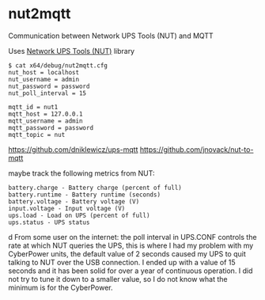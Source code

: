 # nut2mqtt
Communication between Network UPS Tools (NUT) and MQTT

Uses [Network UPS Tools (NUT)](https://networkupstools.org/docs/developer-guide.chunked/ar01s08.html) library

```
$ cat x64/debug/nut2mqtt.cfg
nut_host = localhost
nut_username = admin
nut_password = password
nut_poll_interval = 15

mqtt_id = nut1
mqtt_host = 127.0.0.1
mqtt_username = admin
mqtt_password = password
mqtt_topic = nut
```

https://github.com/dniklewicz/ups-mqtt
https://github.com/jnovack/nut-to-mqtt

maybe track the following metrics from NUT:

    battery.charge - Battery charge (percent of full)
    battery.runtime - Battery runtime (seconds)
    battery.voltage - Battery voltage (V)
    input.voltage - Input voltage (V)
    ups.load - Load on UPS (percent of full)
    ups.status - UPS status

d
From some user on the internet:  the poll interval in UPS.CONF controls the rate at which NUT queries the UPS, this is where I had my problem with my CyberPower units, the default value of 2 seconds caused my UPS to quit talking to NUT over the USB connection. I ended up with a value of 15 seconds and it has been solid for over a year of continuous operation. I did not try to tune it down to a smaller value, so I do not know what the minimum is for the CyberPower.
